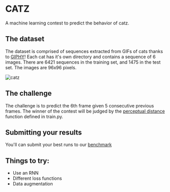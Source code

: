# CATZ

A machine learning contest to predict the behavior of catz.

## The dataset

The dataset is comprised of sequences extracted from GIFs of cats thanks to [GIPHY](https://giphy.com)! Each cat has it's own directory and contains a sequence of 6 images. There are 6421 sequences in the training set, and 1475 in the test set. The images are 96x96 pixels.

![catz](https://storage.googleapis.com/wandb/catz.jpg)

## The challenge

The challenge is to predict the 6th frame given 5 consecutive previous frames. The winner of the contest will be judged by the [perceptual distance](https://www.compuphase.com/cmetric.htm) function defined in train.py.

## Submitting your results

You'll can submit your best runs to our [benchmark](https://app.wandb.ai/wandb/catz/benchmark)

## Things to try:

- Use an RNN
- Different loss functions
- Data augmentation
